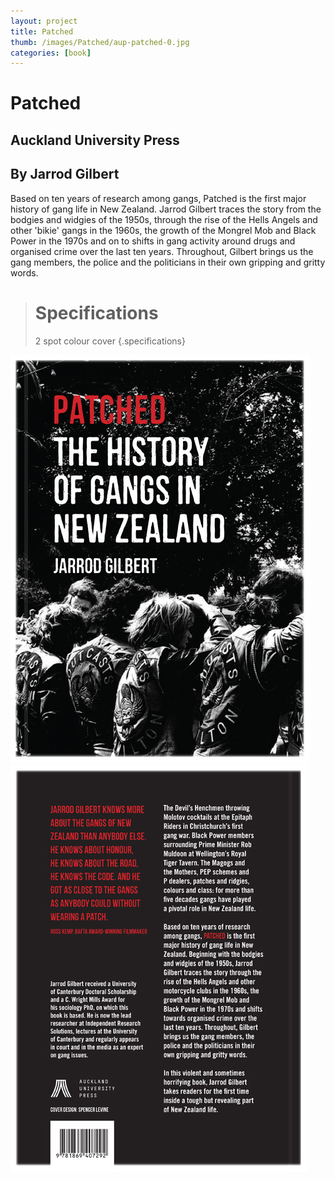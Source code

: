 ```yaml
---
layout: project
title: Patched
thumb: /images/Patched/aup-patched-0.jpg
categories: [book]
---
```


# Patched

## Auckland University Press
## By Jarrod Gilbert

Based on ten years of research among gangs, Patched is the first major history of gang life in New Zealand. Jarrod Gilbert traces the story from the bodgies and widgies of the 1950s, through the rise of the Hells Angels and other 'bikie' gangs in the 1960s, the growth of the Mongrel Mob and Black Power in the 1970s and on to shifts in gang activity around drugs and organised crime over the last ten years. Throughout, Gilbert brings us the gang members, the police and the politicians in their own gripping and gritty words.

> # Specifications
> 2 spot colour cover
{.specifications}

![](/images/Patched/aup-patched-1.jpg)
![](/images/Patched/aup-patched-2.jpg)